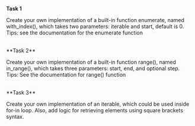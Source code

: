 **Task 1**

Create your own implementation of a built-in function enumerate, named with_index(), which takes two parameters: iterable and start, default is 0. Tips: see the documentation for the enumerate function


<br />
**Task 2**

Create your own implementation of a built-in function range(), named in_range(), which takes three parameters: start, end, and optional step. Tips: See the documentation for range() function


<br />
**Task 3**

Create your own implementation of an iterable, which could be used inside for-in loop. Also, add logic for retrieving elements using square brackets syntax.
